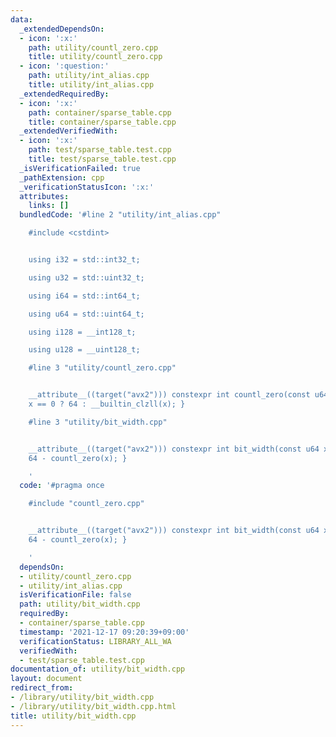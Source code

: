 ```yaml
---
data:
  _extendedDependsOn:
  - icon: ':x:'
    path: utility/countl_zero.cpp
    title: utility/countl_zero.cpp
  - icon: ':question:'
    path: utility/int_alias.cpp
    title: utility/int_alias.cpp
  _extendedRequiredBy:
  - icon: ':x:'
    path: container/sparse_table.cpp
    title: container/sparse_table.cpp
  _extendedVerifiedWith:
  - icon: ':x:'
    path: test/sparse_table.test.cpp
    title: test/sparse_table.test.cpp
  _isVerificationFailed: true
  _pathExtension: cpp
  _verificationStatusIcon: ':x:'
  attributes:
    links: []
  bundledCode: '#line 2 "utility/int_alias.cpp"

    #include <cstdint>


    using i32 = std::int32_t;

    using u32 = std::uint32_t;

    using i64 = std::int64_t;

    using u64 = std::uint64_t;

    using i128 = __int128_t;

    using u128 = __uint128_t;

    #line 3 "utility/countl_zero.cpp"


    __attribute__((target("avx2"))) constexpr int countl_zero(const u64 x) { return
    x == 0 ? 64 : __builtin_clzll(x); }

    #line 3 "utility/bit_width.cpp"


    __attribute__((target("avx2"))) constexpr int bit_width(const u64 x) { return
    64 - countl_zero(x); }

    '
  code: '#pragma once

    #include "countl_zero.cpp"


    __attribute__((target("avx2"))) constexpr int bit_width(const u64 x) { return
    64 - countl_zero(x); }

    '
  dependsOn:
  - utility/countl_zero.cpp
  - utility/int_alias.cpp
  isVerificationFile: false
  path: utility/bit_width.cpp
  requiredBy:
  - container/sparse_table.cpp
  timestamp: '2021-12-17 09:20:39+09:00'
  verificationStatus: LIBRARY_ALL_WA
  verifiedWith:
  - test/sparse_table.test.cpp
documentation_of: utility/bit_width.cpp
layout: document
redirect_from:
- /library/utility/bit_width.cpp
- /library/utility/bit_width.cpp.html
title: utility/bit_width.cpp
---
```

